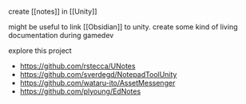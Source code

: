 create [[notes]] in [[Unity]]

might be useful to link [[Obsidian]] to unity.
create some kind of living documentation during gamedev

explore this project 
- https://github.com/rstecca/UNotes
- https://github.com/sverdegd/NotepadToolUnity
- https://github.com/wataru-ito/AssetMessenger
- https://github.com/plyoung/EdNotes